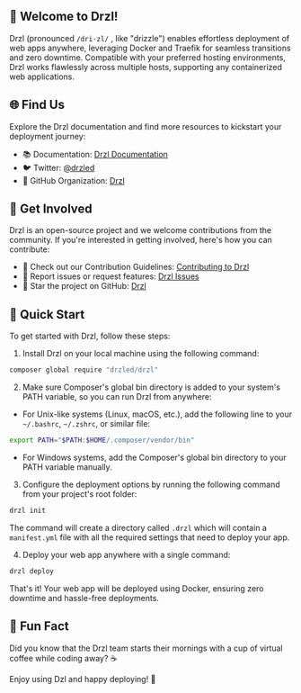 <!-- Drzl README.md -->

## 🚀 Welcome to Drzl!

Drzl (pronounced `/dri·zl/` , like "drizzle") enables effortless deployment of web apps anywhere, leveraging Docker and Traefik for seamless transitions and zero downtime. Compatible with your preferred hosting environments, Drzl works flawlessly across multiple hosts, supporting any containerized web applications.

## 🌐 Find Us

Explore the Drzl documentation and find more resources to kickstart your deployment journey:

- 📚 Documentation: [Drzl Documentation](https://drzl.dev/docs)
- 🐦 Twitter: [@drzled](https://twitter.com/drzled)
- 🌟 GitHub Organization: [Drzl](https://github.com/drzled)

## 🙌 Get Involved

Drzl is an open-source project and we welcome contributions from the community. If you're interested in getting involved, here's how you can contribute:

- 🎯 Check out our Contribution Guidelines: [Contributing to Drzl](https://github.com/drzled/.github/blob/main/CONTRIBUTING.md)
- 🐛 Report issues or request features: [Drzl Issues](https://github.com/drzled/drzled/issues)
- 🌟 Star the project on GitHub: [Drzl](https://github.com/drzled/drzl)

## 🚀 Quick Start

To get started with Drzl, follow these steps:

1. Install Drzl on your local machine using the following command:

```bash
composer global require "drzled/drzl"
```

2. Make sure Composer's global bin directory is added to your system's PATH variable, so you can run Drzl from anywhere:

- For Unix-like systems (Linux, macOS, etc.), add the following line to your `~/.bashrc`, `~/.zshrc`, or similar file:

```bash
export PATH="$PATH:$HOME/.composer/vendor/bin"
```

- For Windows systems, add the Composer's global bin directory to your PATH variable manually.

3. Configure the deployment options by running the following command from your project's root folder:

```bash
drzl init
```
The command will create a directory called `.drzl` which will contain a `manifest.yml` file with all the required settings that need to deploy your app.

4. Deploy your web app anywhere with a single command:

```bash
drzl deploy
```

That's it! Your web app will be deployed using Docker, ensuring zero downtime and hassle-free deployments.

## 🍿 Fun Fact

Did you know that the Drzl team starts their mornings with a cup of virtual coffee while coding away? ☕️

Enjoy using Dzl and happy deploying! 🚀

